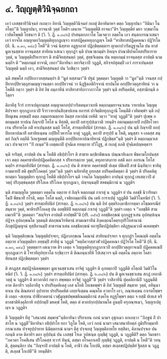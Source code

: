 <h1>๔. วิญฺญตฺติวินิจฺฉยกถา</h1>
<p> เอวํ  เภสชฺชาทิวินิจฺฉยํ กเถตฺวา อิทานิ วิญฺญตฺติวินิจฺฉยํ กเถตุํ ติอาทิมาหฯ ตตฺถ วิญฺญาปนา  ‘‘อิมินา โน อโตฺถ’’ติ วิญฺญาปนา, ยาจนาติ วุตฺตํ โหติฯ เตนาห ‘‘วิญฺญตฺตีติ ยาจนา’’ติฯ  วิญฺญตฺติยํ  มยา วกฺขมาโน  เวทิตโพฺพติ โยชนาฯ ติ (วิ. วิ. ฎี. ๑.๓๔๒) ปรสนฺตกภาวโต โมเจตฺวา อตฺตโน เอว สนฺตกกรณวเสนฯ เอวํ ยาจโต อญฺญาตกวิญฺญตฺติทุกฺกฎเญฺจว ทาสปฎิคฺคหทุกฺกฎญฺจ โหติ ‘‘ทาสิทาสปฎิคฺคหณา ปฎิวิรโต (ที. นิ. ๑.๑๐, ๑๙๔) โหตี’’ติ วจนํ นิสฺสาย อฎฺฐกถายํ ปฎิกฺขิตฺตตฺตาฯ ญาตกปวาริตฎฺฐานโต ปน ทาสํ มูลเจฺฉชฺชาย ยาจนฺตสฺส สาทิยนวเสเนว ทุกฺกฎํฯ นฺติ ปาณวธกมฺมํฯ อิทญฺจ ปาณาติปาตโทสปริหาราย วุตฺตํ, น วิญฺญตฺติปริหารายฯ ติ สามีจิทสฺสนตฺถํ วุตฺตํ, สุทฺธจิเตฺตน ปน หตฺถกมฺมํ ยาจนฺตสฺส อาปตฺติ นาม นตฺถิฯ ติ ‘‘หตฺถกมฺมํ ยาจามิ, เทถา’’ติอาทินา อยาจิตฺวาปิ  วฎฺฎติ, สกิจฺจปสุตมฺปิ เอวํ การาเปนฺตสฺส วิญฺญตฺติ นตฺถิ เอว, สามีจิทสฺสนตฺถํ ปน วิภชิตฺวา วุตฺตํฯ</p>


<p>นฺติ สพฺพโส กปฺปิยภาวทสฺสนตฺถํฯ ติ ‘‘มูลํ ทสฺสามา’’ติ ปฐมํ วุตฺตตฺตา วิญฺญตฺติ วา ‘‘มูล’’นฺติ วจนสฺส กปฺปิยากปฺปิยวตฺถุสามญฺญวจนตฺตา อกปฺปิยวจนํ วา นิฎฺฐิตภติกิจฺจานํ ทาปนโต อกปฺปิยวตฺถุสาทิยนํ วา น โหตีติ กตฺวา วุตฺตํฯ ติ อิทํ อิธ ถมฺภาทีนํ ทาสิทาสาทิภาวาภาวโต วุตฺตํฯ นฺติ อปริคฺคหิตํ, อสฺสามิกนฺติ อโตฺถฯ</p>


<p> ติอาทีสุ จีวรํ การาเปตุกามสฺส อญฺญาตกอปฺปวาริตตนฺตวาเยหิ หตฺถกมฺมยาจนวเสน วายาปเน วิญฺญตฺติปจฺจยา ทุกฺกฎาภาเวปิ จีวรวายาปนสิกฺขาปเทน ยถารหํ ปาจิตฺติยทุกฺกฎานิ โหนฺตีติ เวทิตพฺพํฯ นฺติ กปฺปิยมุเขน ลทฺธมฺปิ ตตฺถ กมฺมกรณตฺถาย อิมสฺส กหาปณํ เทหีติ วตฺวา ‘‘ทาตุํ วฎฺฎตี’’ติ วุตฺตํฯ ปุเพฺพ กตกมฺมสฺส ทาปเน กิญฺจาปิ โทโส น ทิสฺสติ, ตถาปิ อสารุปฺปเมวาติ วทนฺติฯ กตกมฺมตฺถายปิ กปฺปิยโวหาเรน  ปริยายโต ภติํ ทาเปนฺตสฺส นตฺถิ โทโส, สารตฺถทีปนิยํ (สารตฺถ. ฎี. ๑.๓๔๒) ปน นฺติ กิญฺจาปิ อกปฺปิยกหาปณาทิํ อสาทิยเนฺตน กปฺปิยโวหารโต ทาตุํ วฎฺฎติ, ตถาปิ สารุปฺปํ น โหติ, มนุสฺสา จ เอตสฺส สนฺตกํ กิญฺจิ อตฺถีติ วิเหเฐตพฺพํ มญฺญนฺตีติ อกปฺปิยกหาปณาทิทานํ ปฎิกฺขิตฺต’’นฺติ วุตฺตํฯ ติ หตฺถกมฺมวเสเนว ปาเจตฺวาฯ ‘‘กิํ ภเนฺต’’ติ เอตฺตเกปิ ปุจฺฉิเต ยทตฺถาย ปวิโฎฺฐ, ตํ กเถตุํ ลภติ ปุจฺฉิตปญฺหตฺตาฯ</p>


<p> นฺติ  จาริตฺตํ, อาปตฺติ ปน น โหตีติ อธิปฺปาโยฯ ติ สาขาย มกฺขิกพีชเนน ปณฺณาทิเฉเท พีชคามโกปนสฺส เจว ตตฺถ ลคฺครชาทิอปฺปฎิคฺคหิตกสฺส จ ปริหารตฺถาย วุตฺตํ, ตทุภยาสงฺกาย อสติ ตถา อกรเณ โทโส นตฺถิฯ สารตฺถทีปนิยํ (สารตฺถ. ฎี. ๑.๓๔๒) ปน ติ สาขาย ลคฺครชสฺมิํ ปเตฺต ปติเตปิ สาขํ ฉินฺทิตฺวา ขาทิตุกามตายปิ สติ สุขปริโภคตฺถํ วุตฺต’’นฺติ วุตฺตํฯ นทิยาทีสุ อุทกสฺส อปริคฺคหิตตฺตา ติ วุตฺตํฯ ติ ปริคฺคหิตุทกตฺตา วิญฺญตฺติยา ทุกฺกฎํ โหตีติ อธิปฺปาโยฯ นฺติ วจนโต วิญฺญตฺติยา อาปนฺนํ ทุกฺกฎํ เทเสตฺวาปิ ตํ วตฺถุํ ปริภุญฺชนฺตสฺส ปริโภเค ปริโภเค ทุกฺกฎเมว, ปญฺจนฺนมฺปิ สหธมฺมิกานํ น วฎฺฎติฯ</p>


<p>นฺติ สามญฺญโต วุตฺตตฺตา อตฺตโน อตฺถาย ยํ กิญฺจิ หตฺถกมฺมํ กาเรตุํ น วฎฺฎติฯ ยํ ปน อลชฺชี นิวาริยมาโนปิ พีชนาทิํ กโรติ, ตตฺถ โทโส นตฺถิ, เจติยกมฺมาทีนิ ปน เตหิ การาเปตุํ วฎฺฎตีติ วิมติวิโนทนิยํ (วิ. วิ. ฎี. ๑.๓๔๒) วุตฺตํฯ สารตฺถทีปนิยํ (สารตฺถ. ฎี. ๒.๓๔๒) ปน นฺติ อิทํ อุตฺตริภงฺคาธิการตฺตา อโชฺฌหรณียํ สนฺธาย วุตฺตํ, พาหิรปริโภเคสุ ปน อลชฺชีหิปิ หตฺถกมฺมํ กาเรตุํ วฎฺฎตี’’ติ วุตฺตํฯ เอตฺถ จ ‘‘อลชฺชีหิ สามเณเรหี’’ติ วุตฺตตฺตา ‘‘สญฺจิจฺจ อาปตฺติํ อาปชฺชตี’’ติ (ปริ. ๓๕๙) อลชฺชิลกฺขณํ อุกฺกฎฺฐวเสน อุปสมฺปเนฺน ปฎิจฺจ อุปลกฺขณโต วุตฺตนฺติ ตํลกฺขณวิรหิตานํ สามเณราทีนํ ลิงฺคเตฺถนโคตฺรภุปริโยสานานํ  ภิกฺขุปฎิญฺญานํ ทุสฺสีลานมฺปิ สาธารณวเสน อลชฺชิลกฺขณํ ยถาฐปิตปฎิปตฺติยา อติฎฺฐนเมวาติ คเหตพฺพํฯ</p>


<p>   นฺติ วิญฺญตฺติกฺขเณ วิญฺญตฺติปจฺจยา, ปฎิลาภกฺขเณ โคณานํ สาทิยนปจฺจยา จ ทุกฺกฎํฯ โคณญฺหิ อตฺตโน อตฺถาย อวิญฺญตฺติยา ลทฺธมฺปิ สาทิตุํ น วฎฺฎติ ‘‘หตฺถิควาสฺสวฬวปฎิคฺคหณา ปฎิวิรโต โหตี’’ติ (ที. นิ. ๑.๑๐, ๑๙๔) วุตฺตตฺตาฯ เตเนวาห ติฯ เอตฺถ จ วิญฺญตฺติทุกฺกฎาภาเวปิ อกปฺปิยวตฺถุยาจเนปิ ปฎิคฺคหเณปิ ทุกฺกฎเมวฯ ติ โจราทิอุปทฺทวโต รกฺขิตฺวาฯ ติ ติณอนฺนาทีหิ โปเสตฺวาฯ นฺติ อตฺตโน อตฺถาย โคสาทิยนสฺส ปฎิกฺขิตฺตตฺตา วุตฺตํฯ</p>


<p> ติ สกฎสฺส สมฺปฎิจฺฉิตพฺพตฺตา มูลเจฺฉชฺชวเสน ยาจิตุํ วฎฺฎติฯ ติ อุภยตฺถาปิ วฎฺฎตีติ อโตฺถติ วิมติวิโนทนิยํ (วิ. วิ. ฎี. ๑.๓๔๒) วุตฺตํฯ สารตฺถทีปนิยํ (สารตฺถ. ฎี. ๒.๓๔๒) ปน ติ มูลเจฺฉชฺชวเสน สกฎํ เทถาติ วตฺตุํ น วฎฺฎติฯ ติ ตาวกาลิกํ กตฺวา สพฺพตฺถ ยาจิตุํ วฎฺฎตี’’ติ วุตฺตํฯ วาสิอาทีนิ ปุคฺคลิกานิปิ วฎฺฎนฺตีติ อาห ติอาทิฯ วลฺลิอาทีสุ จ ปรปริคฺคหิเตสุ เอส นโยติ โยเชตพฺพํฯ ติ อิทํ วิญฺญตฺติํ สนฺธาย วุตฺตํ, อทินฺนาทาเน ปน ติณสลากํ อุปาทาย ปรปริคฺคหิตํ เถยฺยจิเตฺตน คณฺหโต อวหาโร เอว, ภณฺฑเคฺฆน กาเรตโพฺพฯ ติ เอตฺถ -สเทฺทน ปาฬิอาคตานํ เวฬุมุญฺชปพฺพชติณมตฺติกานํ สงฺคโห ทฎฺฐโพฺพฯ ตตฺถ จ ยสฺมิํ ปเทเส  หริตาลชาติหิงฺคุลิกาทิ อปฺปกมฺปิ มหคฺฆํ โหติ, ตตฺถ ตํ ตาลปกฺกปฺปมาณโต อูนมฺปิ ครุภณฺฑเมว, วิญฺญาเปตุญฺจ น วฎฺฎติฯ</p>


<p> ติ วิญฺญตฺติฯ ทีสุ ‘‘เสนาสนํ สมฺพาธ’’นฺติอาทินา ปริยาเยน กถนํ  นามฯ อุชุกเมว อกเถตฺวา ‘‘ภิกฺขูนํ กิํ ปาสาโท น วฎฺฎตี’’ติอาทินา อธิปฺปาโย ยถา วิภูโต โหติ, เอวํ กถนํ  นามฯ เสนาสนาทิอตฺถํ ภูมิปริกมฺมาทิกรณวเสน ปจฺจยุปฺปาทาย นิมิตฺตกรณํ  นามฯ ตีสุ ปจฺจเยสุ วิญฺญตฺติอาทโย ทสฺสิตา, คิลานปจฺจเย ปน กถนฺติ อาห ติอาทิฯ ตถา อุปฺปนฺนํ ปน เภสชฺชํ โรเค วูปสเนฺต ภุญฺชิตุํ วฎฺฎติ, น วฎฺฎตีติ? ตตฺถ วินยธรา ‘‘ภควตา โรคสีเสน ปริโภคสฺส ทฺวารํ ทินฺนํ, ตสฺมา อโรคกาเลปิ ภุญฺชิตุํ วฎฺฎติ, อาปตฺติ น  โหตี’’ติ วทนฺติ, สุตฺตนฺติกา ปน ‘‘กิญฺจาปิ อาปตฺติ น โหติ, อาชีวํ ปน โกเปติ, ตสฺมา สเลฺลขปฎิปตฺติยํ ฐิตสฺส น วฎฺฎติ, สเลฺลขํ โกเปตี’’ติ วทนฺตีติฯ</p>

</p>

</p>

</p>





